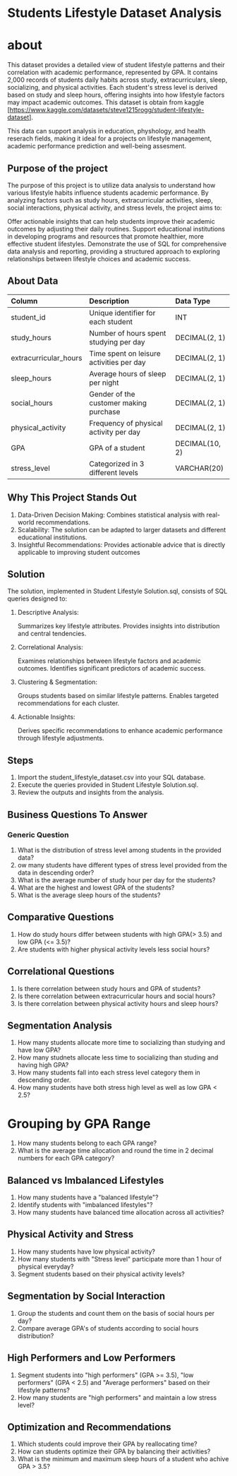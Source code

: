 # Students Lifestyle Dataset Analysis

# about

This dataset provides a detailed view of student lifestyle patterns and their correlation with academic performance, represented by GPA. It contains 2,000 records of students daily habits across study, extracurriculars, sleep, socializing, and physical activities. Each student's stress level is derived based on study and sleep hours, offering insights into how lifestyle factors may impact academic outcomes. This dataset is obtain from kaggle [https://www.kaggle.com/datasets/steve1215rogg/student-lifestyle-dataset].

This data can support analysis in education, physhology, and health reserach fields, making it ideal for a projects on lifestyle management, academic performance prediction and well-being assesment.



## Purpose of the project

The purpose of this project is to utilize data analysis to understand how various lifestyle habits influence students academic performance. By analyzing factors such as study hours, extracurricular activities, sleep, social interactions, physical activity, and stress levels, the project aims to:

Offer actionable insights that can help students improve their academic outcomes by adjusting their daily routines.
Support educational institutions in developing programs and resources that promote healthier, more effective student lifestyles.
Demonstrate the use of SQL for comprehensive data analysis and reporting, providing a structured approach to exploring relationships between lifestyle choices and academic success.


## About Data 

| Column                  | Description                             | Data Type      |
| :---------------------- | :-------------------------------------- | :------------- |
| student_id              | Unique identifier for each student      | INT            |
| study_hours             | Number of hours spent studying per day  | DECIMAL(2, 1)  |
| extracurricular_hours   | Time spent on leisure activities per day| DECIMAL(2, 1)  |
| sleep_hours             | Average hours of sleep per night        | DECIMAL(2, 1)  |
| social_hours            | Gender of the customer making purchase  | DECIMAL(2, 1)  |
| physical_activity       | Frequency of physical activity per day  | DECIMAL(2, 1)  |
| GPA                     | GPA of a student                        | DECIMAL(10, 2) |
| stress_level            | Categorized in 3 different levels       | VARCHAR(20)    | 


## Why This Project Stands Out

1. Data-Driven Decision Making: Combines statistical analysis with real-world recommendations.
2. Scalability: The solution can be adapted to larger datasets and different educational institutions.
3. Insightful Recommendations: Provides actionable advice that is directly applicable to improving student outcomes


## Solution 

The solution, implemented in Student Lifestyle Solution.sql, consists of SQL queries designed to:

1. Descriptive Analysis:

    Summarizes key lifestyle attributes.
    Provides insights into distribution and central tendencies.

2. Correlational Analysis:

    Examines relationships between lifestyle factors and academic outcomes.
    Identifies significant predictors of academic success.

3. Clustering & Segmentation:

    Groups students based on similar lifestyle patterns.
    Enables targeted recommendations for each cluster.

4. Actionable Insights:

    Derives specific recommendations to enhance academic performance through lifestyle adjustments.


## Steps

1. Import the student_lifestyle_dataset.csv into your SQL database.
2. Execute the queries provided in Student Lifestyle Solution.sql.
3. Review the outputs and insights from the analysis.


## Business Questions To Answer

### Generic Question

1. What is the distribution of stress level among students in the provided data?
2. ow many students have different types of stress level provided from the data in descending order?
3. What is the average number of study hour per day for the students?
4. What are the highest and lowest GPA of the students?
5. What is the average sleep hours of the students?

## Comparative Questions

1. How do study hours differ between students with high GPA(> 3.5) and low GPA (<= 3.5)?
2. Are students with higher physical activity levels less social hours?

## Correlational Questions

1. Is there correlation between study hours and GPA of students?
2. Is there correlation between extracurricular hours and social hours?
3. Is there correlation between physical activity hours and sleep hours?

## Segmentation Analysis

1. How many students allocate more time to socializing than studying and have low GPA?
2. How many studnets allocate less time to socializing than studing and having high GPA?
3. How many students fall into each stress level category them in descending order.
4. How many students have both stress high level as well as low GPA < 2.5?

# Grouping by GPA Range

1. How many students belong to each GPA range?
2. What is the average time allocation and round the time in 2 decimal numbers for each GPA category?

## Balanced vs Imbalanced Lifestyles

1. How many students have a "balanced lifestyle"?
2. Identify students with "imbalanced lifestyles"?
3. How many students have balanced time allocation across all activities?

## Physical Activity and Stress

1. How many students have low physical activity?
2. How many students with "Stress level" participate more than 1 hour of physical everyday?
3. Segment students based on their physical activity levels?

## Segmentation by Social Interaction

1. Group the students and count them on the basis of social hours per day?
2. Compare average GPA's of students according to social hours distribution? 

## High Performers and Low Performers

1. Segment students into "high performers" (GPA >= 3.5), "low performers" (GPA < 2.5) and "Average performers" based on their lifestyle patterns?
2. How many students are "high performers" and maintain a low stress level?

## Optimization and Recommendations

1. Which students could improve their GPA by reallocating time?
2. How can students optimize their GPA by balancing their activities?
3. What is the minimum and maximum sleep hours of a student who achive GPA > 3.5?
